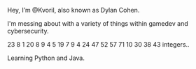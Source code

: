Hey, I’m @Kvoril, also known as Dylan Cohen.

I'm messing about with a variety of things within gamedev and cybersecurity. 

23 8 1 20 8 9 4 5 19  7 9 4 24 47 52 57 71  10 30 38 43 integers..

Learning Python and Java.




